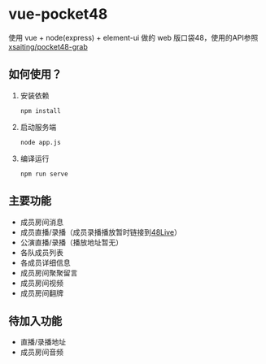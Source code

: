 # vue-pocket48

使用 vue + node(express) + element-ui 做的 web 版口袋48，使用的API参照 [xsaiting/pocket48-grab](https://github.com/xsaiting/pocket48-grab/wiki)

## 如何使用？

1. 安装依赖

    ```shell
    npm install
    ```

2. 启动服务端

    ```shell
    node app.js
    ```

3. 编译运行

    ```shell
    npm run serve
    ```

## 主要功能

* 成员房间消息
* 成员直播/录播（成员录播播放暂时链接到[48Live](http://48live.jarvay.cn)）
* 公演直播/录播（播放地址暂无）
* 各队成员列表
* 各成员详细信息
* 成员房间聚聚留言
* 成员房间视频
* 成员房间翻牌

## 待加入功能

* 直播/录播地址
* 成员房间音频